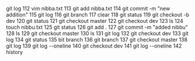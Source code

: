 git log
  112  vim nibba.txt
  113  git add nibba.txt
  114  git commit -m "new addition"
  115  git log
  116  git branch
  117  clear
  118  git status
  119  git checkout -b dev
  120  git status
  121  git checkout master
  122  git checkout dev
  123  ls
  124  touch nibbu.txt
  125  git status
  126  git add .
  127  git commit -m "added nibbu"
  128  ls
  129  git checkout master
  130  ls
  131  git log
  132  git checkout dev
  133  git log
  134  git status
  135  bit branch
  136  git branch
  137  git checkout master
  138  git log
  139  git log --oneline
  140  git checkout dev
  141  git log --oneline
  142  history
